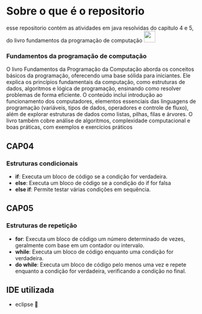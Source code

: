 # Sobre o que é o repositorio

esse repositorio contém as atividades em java resolvidas do capitulo 4 e 5, do livro fundamentos da programação de computação [<img src ="https://m.media-amazon.com/images/I/81HITrV4GXL._AC_UF894,1000_QL80_.jpg" width="30">](https://drive.google.com/file/d/1MWTShjGeyGTPoeVImLhxFDcUYBNt2bAB/view?usp=classroom_web&authuser=0)

### Fundamentos da programação de computação

O livro Fundamentos da Programação da Computação aborda os conceitos básicos da programação, oferecendo uma base sólida para iniciantes. Ele explica os princípios fundamentais da computação, como estruturas de dados, algoritmos e lógica de programação, ensinando como resolver problemas de forma eficiente. O conteúdo inclui introdução ao funcionamento dos computadores, elementos essenciais das linguagens de programação (variáveis, tipos de dados, operadores e controle de fluxo), além de explorar estruturas de dados como listas, pilhas, filas e árvores. O livro também cobre análise de algoritmos, complexidade computacional e boas práticas, com exemplos e exercícios práticos

## CAP04

### Estruturas condicionais

- **if**: Executa um bloco de código se a condição for verdadeira.
- **else**: Executa um bloco de código se a condição do if for falsa
- **else if**:  Permite testar várias condições em sequência.

## CAP05

### Estruturas de repetição

- **for**:  Executa um bloco de código um número determinado de vezes, geralmente com base em um contador ou intervalo.
- **while**: Executa um bloco de código enquanto uma condição for verdadeira.
- **do while**: Executa um bloco de código pelo menos uma vez e repete enquanto a condição for verdadeira, verificando a condição no final.

## IDE utilizada

- eclipse 🌙
